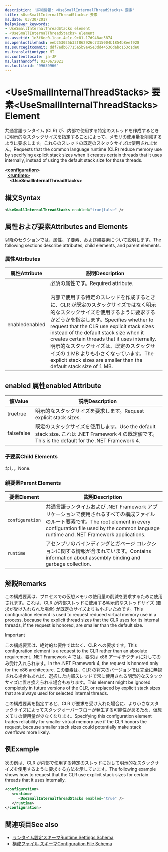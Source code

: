 ```yaml
---
description: '詳細情報: <UseSmallInternalThreadStacks> 要素'
title: <UseSmallInternalThreadStacks> 要素
ms.date: 03/30/2017
helpviewer_keywords:
- UseSmallInternalThreadStacks element
- <UseSmallInternalThreadStacks> element
ms.assetid: 1e3f6ec0-1cac-4e1c-9c81-17d948ae5874
ms.openlocfilehash: eeb253025b32f862926c7315004b1854b8eef928
ms.sourcegitcommit: ddf7edb67715a5b9a45e3dd44536dabc153c1de0
ms.translationtype: MT
ms.contentlocale: ja-JP
ms.lasthandoff: 02/06/2021
ms.locfileid: "99639966"
---
```

# <a name="usesmallinternalthreadstacks-element"></a><span data-ttu-id="078a8-103">\<UseSmallInternalThreadStacks> 要素</span><span class="sxs-lookup"><span data-stu-id="078a8-103">\<UseSmallInternalThreadStacks> Element</span></span>

<span data-ttu-id="078a8-104">共通言語ランタイム (CLR) が、内部で使用する特定のスレッドを作成するときに明示的なスタックサイズを指定することによって、メモリの使用量を削減するように要求します。これらのスレッドの既定のスタックサイズは使用されません。</span><span class="sxs-lookup"><span data-stu-id="078a8-104">Requests that the common language runtime (CLR) reduce memory use by specifying explicit stack sizes when it creates certain threads that it uses internally, instead of using the default stack size for those threads.</span></span>  
  
[**\<configuration>**](../configuration-element.md)\
&nbsp;&nbsp;[**\<runtime>**](runtime-element.md)\
&nbsp;&nbsp;&nbsp;&nbsp;**\<UseSmallInternalThreadStacks>**  
  
## <a name="syntax"></a><span data-ttu-id="078a8-105">構文</span><span class="sxs-lookup"><span data-stu-id="078a8-105">Syntax</span></span>  
  
```xml  
<UseSmallInternalThreadStacks enabled="true|false" />  
```  
  
## <a name="attributes-and-elements"></a><span data-ttu-id="078a8-106">属性および要素</span><span class="sxs-lookup"><span data-stu-id="078a8-106">Attributes and Elements</span></span>  

 <span data-ttu-id="078a8-107">以降のセクションでは、属性、子要素、および親要素について説明します。</span><span class="sxs-lookup"><span data-stu-id="078a8-107">The following sections describe attributes, child elements, and parent elements.</span></span>  
  
### <a name="attributes"></a><span data-ttu-id="078a8-108">属性</span><span class="sxs-lookup"><span data-stu-id="078a8-108">Attributes</span></span>  
  
|<span data-ttu-id="078a8-109">属性</span><span class="sxs-lookup"><span data-stu-id="078a8-109">Attribute</span></span>|<span data-ttu-id="078a8-110">説明</span><span class="sxs-lookup"><span data-stu-id="078a8-110">Description</span></span>|  
|---------------|-----------------|  
|<span data-ttu-id="078a8-111">enabled</span><span class="sxs-lookup"><span data-stu-id="078a8-111">enabled</span></span>|<span data-ttu-id="078a8-112">必須の属性です。</span><span class="sxs-lookup"><span data-stu-id="078a8-112">Required attribute.</span></span><br /><br /> <span data-ttu-id="078a8-113">内部で使用する特定のスレッドを作成するときに、CLR が既定のスタックサイズではなく明示的なスタックサイズを使用するように要求するかどうかを指定します。</span><span class="sxs-lookup"><span data-stu-id="078a8-113">Specifies whether to request that the CLR use explicit stack sizes instead of the default stack size when it creates certain threads that it uses internally.</span></span> <span data-ttu-id="078a8-114">明示的なスタックサイズは、既定のスタックサイズの 1 MB よりも小さくなっています。</span><span class="sxs-lookup"><span data-stu-id="078a8-114">The explicit stack sizes are smaller than the default stack size of 1 MB.</span></span>|  
  
## <a name="enabled-attribute"></a><span data-ttu-id="078a8-115">enabled 属性</span><span class="sxs-lookup"><span data-stu-id="078a8-115">enabled Attribute</span></span>  
  
|<span data-ttu-id="078a8-116">値</span><span class="sxs-lookup"><span data-stu-id="078a8-116">Value</span></span>|<span data-ttu-id="078a8-117">説明</span><span class="sxs-lookup"><span data-stu-id="078a8-117">Description</span></span>|  
|-----------|-----------------|  
|<span data-ttu-id="078a8-118">true</span><span class="sxs-lookup"><span data-stu-id="078a8-118">true</span></span>|<span data-ttu-id="078a8-119">明示的なスタックサイズを要求します。</span><span class="sxs-lookup"><span data-stu-id="078a8-119">Request explicit stack sizes.</span></span>|  
|<span data-ttu-id="078a8-120">false</span><span class="sxs-lookup"><span data-stu-id="078a8-120">false</span></span>|<span data-ttu-id="078a8-121">既定のスタックサイズを使用します。</span><span class="sxs-lookup"><span data-stu-id="078a8-121">Use the default stack size.</span></span> <span data-ttu-id="078a8-122">これは .NET Framework 4 の既定値です。</span><span class="sxs-lookup"><span data-stu-id="078a8-122">This is the default for the .NET Framework 4.</span></span>|  
  
### <a name="child-elements"></a><span data-ttu-id="078a8-123">子要素</span><span class="sxs-lookup"><span data-stu-id="078a8-123">Child Elements</span></span>  

 <span data-ttu-id="078a8-124">なし。</span><span class="sxs-lookup"><span data-stu-id="078a8-124">None.</span></span>  
  
### <a name="parent-elements"></a><span data-ttu-id="078a8-125">親要素</span><span class="sxs-lookup"><span data-stu-id="078a8-125">Parent Elements</span></span>  
  
|<span data-ttu-id="078a8-126">要素</span><span class="sxs-lookup"><span data-stu-id="078a8-126">Element</span></span>|<span data-ttu-id="078a8-127">説明</span><span class="sxs-lookup"><span data-stu-id="078a8-127">Description</span></span>|  
|-------------|-----------------|  
|`configuration`|<span data-ttu-id="078a8-128">共通言語ランタイムおよび .NET Framework アプリケーションで使用されるすべての構成ファイルのルート要素です。</span><span class="sxs-lookup"><span data-stu-id="078a8-128">The root element in every configuration file used by the common language runtime and .NET Framework applications.</span></span>|  
|`runtime`|<span data-ttu-id="078a8-129">アセンブリのバインディングとガベージ コレクションに関する情報が含まれています。</span><span class="sxs-lookup"><span data-stu-id="078a8-129">Contains information about assembly binding and garbage collection.</span></span>|  
  
## <a name="remarks"></a><span data-ttu-id="078a8-130">解説</span><span class="sxs-lookup"><span data-stu-id="078a8-130">Remarks</span></span>  

 <span data-ttu-id="078a8-131">この構成要素は、プロセスでの仮想メモリの使用量の削減を要求するために使用されます。これは、CLR が内部スレッドに使用する明示的なスレッドサイズ (要求が受け入れられた場合) が既定のサイズよりも小さいためです。</span><span class="sxs-lookup"><span data-stu-id="078a8-131">This configuration element is used to request reduced virtual memory use in a process, because the explicit thread sizes that the CLR uses for its internal threads, if the request is honored, are smaller than the default size.</span></span>  
  
> [!IMPORTANT]
> <span data-ttu-id="078a8-132">この構成要素は、絶対的な要件ではなく、CLR への要求です。</span><span class="sxs-lookup"><span data-stu-id="078a8-132">This configuration element is a request to the CLR rather than an absolute requirement.</span></span> <span data-ttu-id="078a8-133">.NET Framework 4 では、要求は x86 アーキテクチャに対してのみ受け入れられます。</span><span class="sxs-lookup"><span data-stu-id="078a8-133">In the .NET Framework 4, the request is honored only for the x86 architecture.</span></span> <span data-ttu-id="078a8-134">この要素は、CLR の将来のバージョンでは完全に無視される場合もあれば、選択した内部スレッドで常に使用される明示的なスタックサイズに置き換えられる場合もあります。</span><span class="sxs-lookup"><span data-stu-id="078a8-134">This element might be ignored completely in future versions of the CLR, or replaced by explicit stack sizes that are always used for selected internal threads.</span></span>  
  
 <span data-ttu-id="078a8-135">この構成要素を指定すると、CLR が要求を受け入れた場合に、より小さなスタックサイズによってスタックオーバーフローが発生する可能性があるため、仮想メモリの使用量が少なくなります。</span><span class="sxs-lookup"><span data-stu-id="078a8-135">Specifying this configuration element trades reliability for smaller virtual memory use if the CLR honors the request, because smaller stack sizes could potentially make stack overflows more likely.</span></span>  
  
## <a name="example"></a><span data-ttu-id="078a8-136">例</span><span class="sxs-lookup"><span data-stu-id="078a8-136">Example</span></span>  

 <span data-ttu-id="078a8-137">次の例は、CLR が内部で使用する特定のスレッドに対して明示的なスタックサイズを使用するように要求する方法を示しています。</span><span class="sxs-lookup"><span data-stu-id="078a8-137">The following example shows how to request that the CLR use explicit stack sizes for certain threads that it uses internally.</span></span>  
  
```xml  
<configuration>  
   <runtime>  
      <UseSmallInternalThreadStacks enabled="true" />  
   </runtime>  
</configuration>  
```  
  
## <a name="see-also"></a><span data-ttu-id="078a8-138">関連項目</span><span class="sxs-lookup"><span data-stu-id="078a8-138">See also</span></span>

- [<span data-ttu-id="078a8-139">ランタイム設定スキーマ</span><span class="sxs-lookup"><span data-stu-id="078a8-139">Runtime Settings Schema</span></span>](index.md)
- [<span data-ttu-id="078a8-140">構成ファイル スキーマ</span><span class="sxs-lookup"><span data-stu-id="078a8-140">Configuration File Schema</span></span>](../index.md)
